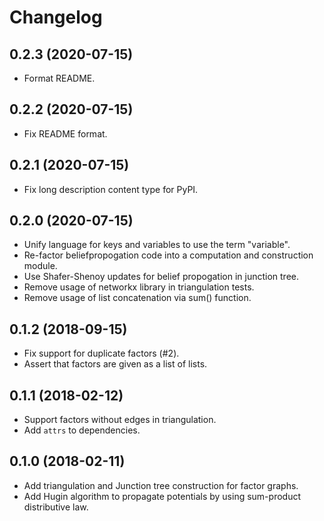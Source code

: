 # Changelog

## 0.2.3 (2020-07-15)
- Format README.

## 0.2.2 (2020-07-15)
- Fix README format.

## 0.2.1 (2020-07-15)
- Fix long description content type for PyPI.

## 0.2.0 (2020-07-15)
- Unify language for keys and variables to use the term "variable".
- Re-factor beliefpropogation code into a computation and construction module.
- Use Shafer-Shenoy updates for belief propogation in junction tree.
- Remove usage of networkx library in triangulation tests.
- Remove usage of list concatenation via sum() function.

## 0.1.2 (2018-09-15)
- Fix support for duplicate factors (#2).
- Assert that factors are given as a list of lists.

## 0.1.1 (2018-02-12)
- Support factors without edges in triangulation.
- Add `attrs` to dependencies.

## 0.1.0 (2018-02-11)
- Add triangulation and Junction tree construction for factor graphs.
- Add Hugin algorithm to propagate potentials by using sum-product distributive
  law.
